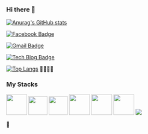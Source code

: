 ### Hi there 👋



[![Anurag's GitHub stats](https://github-readme-stats.vercel.app/api?username=hanamDeveloper&show_icons=true&theme=tokyonight)](https://github.com/anuraghazra/github-readme-stats)


<div style = display="flex">
	
[![Facebook Badge](https://img.shields.io/badge/facebook-1877f2?style=flat-square&logo=facebook&logoColor=white&link=https://www.facebook.com/profile.php?id=100005009375516)](https://www.facebook.com/profile.php?id=100005009375516)
	
 [![Gmail Badge](https://img.shields.io/badge/Gmail-d14836?style=flat-square&logo=Gmail&logoColor=white&link=mailto:zmf1118@gmail.com)](mailto:zmf1118@gmail.com)
  
[![Tech Blog Badge](http://img.shields.io/badge/-Tech%20blog-black?style=flat-square&logo=github&link=https://hanamdeveloper.github.io/Second-Publish/)](https://hanamdeveloper.github.io/Second-Publish//)

 </div>
 
 [![Top Langs](https://github-readme-stats.vercel.app/api/top-langs/?username=hanamDeveloper)](https://github.com/hanamDeveloper/github-readme-stats)
:cookie::apple::baby_bottle::chocolate_bar:
### My Stacks
<div style = display="flex">    
<image src="https://user-images.githubusercontent.com/63652102/106355350-a3113900-633a-11eb-898a-eca3e7ded1bf.png" width="55" />
<image src="https://user-images.githubusercontent.com/63652102/106355359-a9071a00-633a-11eb-9544-52af937bc756.jpg" width="50" />
<image src="https://user-images.githubusercontent.com/63652102/106355362-ac020a80-633a-11eb-9a36-e2fb63cd7a58.jpg" width="50" />
<image src="https://user-images.githubusercontent.com/63652102/106355364-ae646480-633a-11eb-9d5d-48aaf74e4c5b.png" width="55" />
<image src="https://user-images.githubusercontent.com/63652102/106355367-b2908200-633a-11eb-8bd0-8a8ad037f789.png" width="55" />
<image src="https://user-images.githubusercontent.com/63652102/106355824-cd182a80-633d-11eb-97b4-45174ea0b8ce.png" width="55" />
<image src="https://user-images.githubusercontent.com/63652102/106355848-fe90f600-633d-11eb-9323-4132c8fec66a.png  width="55" />
</div>






:watermelon:
